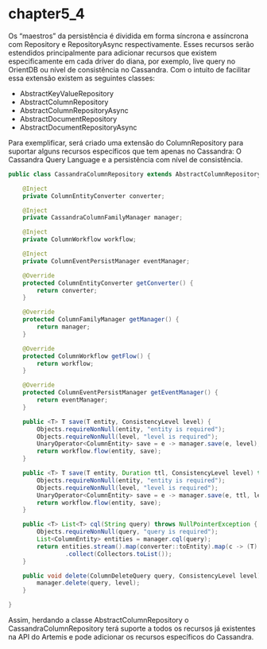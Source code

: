 # chapter5\_4

Os “maestros” da persistência é dividida em forma síncrona e assíncrona com Repository e RepositoryAsync respectivamente. Esses recursos serão estendidos principalmente para adicionar recursos que existem especificamente em cada driver do diana, por exemplo, live query no OrientDB ou nível de consistência no Cassandra. Com o intuito de facilitar essa extensão existem as seguintes classes:

* AbstractKeyValueRepository
* AbstractColumnRepository
* AbstractColumnRepositoryAsync
* AbstractDocumentRepository
* AbstractDocumentRepositoryAsync

Para exemplificar, será criado uma extensão do ColumnRepository para suportar alguns recursos específicos que tem apenas no Cassandra: O Cassandra Query Language e a persistência com nível de consistência.

```java
public class CassandraColumnRepository extends AbstractColumnRepository {

    @Inject
    private ColumnEntityConverter converter;

    @Inject
    private CassandraColumnFamilyManager manager;

    @Inject
    private ColumnWorkflow workflow;

    @Inject
    private ColumnEventPersistManager eventManager;

    @Override
    protected ColumnEntityConverter getConverter() {
        return converter;
    }

    @Override
    protected ColumnFamilyManager getManager() {
        return manager;
    }

    @Override
    protected ColumnWorkflow getFlow() {
        return workflow;
    }

    @Override
    protected ColumnEventPersistManager getEventManager() {
        return eventManager;
    }

    public <T> T save(T entity, ConsistencyLevel level) {
        Objects.requireNonNull(entity, "entity is required");
        Objects.requireNonNull(level, "level is required");
        UnaryOperator<ColumnEntity> save = e -> manager.save(e, level);
        return workflow.flow(entity, save);
    }

    public <T> T save(T entity, Duration ttl, ConsistencyLevel level) throws NullPointerException {
        Objects.requireNonNull(entity, "entity is required");
        Objects.requireNonNull(level, "level is required");
        UnaryOperator<ColumnEntity> save = e -> manager.save(e, ttl, level);
        return workflow.flow(entity, save);
    }

    public <T> List<T> cql(String query) throws NullPointerException {
        Objects.requireNonNull(query, "query is required");
        List<ColumnEntity> entities = manager.cql(query);
        return entities.stream().map(converter::toEntity).map(c -> (T) c)
                .collect(Collectors.toList());
    }

    public void delete(ColumnDeleteQuery query, ConsistencyLevel level) throws NullPointerException {
        manager.delete(query, level);
    }

}
```

Assim, herdando a classe AbstractColumnRepository o CassandraColumnRepository terá suporte a todos os recursos já existentes na API do Artemis e pode adicionar os recursos específicos do Cassandra.

